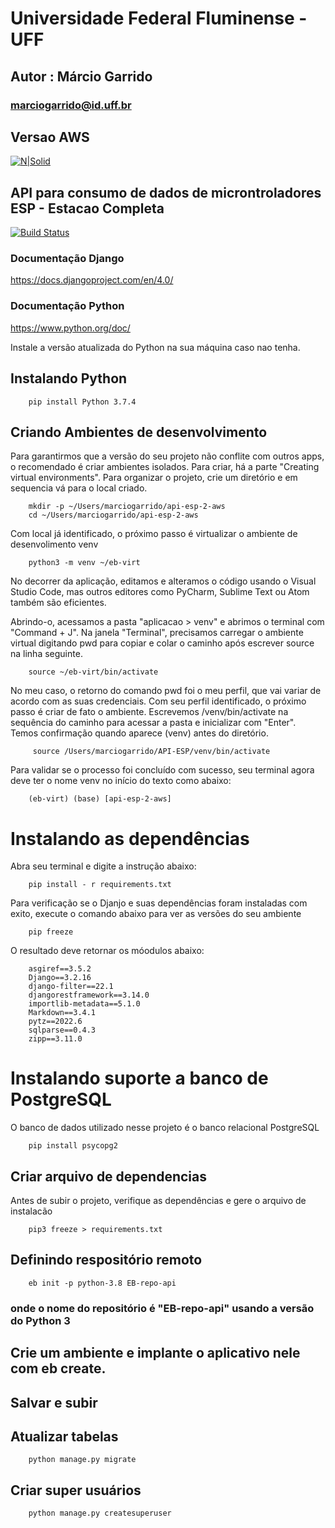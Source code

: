 # Universidade Federal Fluminense - UFF
## Autor : Márcio Garrido
### marciogarrido@id.uff.br

## Versao AWS

[![N|Solid](https://upload.wikimedia.org/wikipedia/pt/thumb/4/47/UFF_bras%C3%A3o.png/200px-UFF_bras%C3%A3o.png)](http://www.ppgeet.uff.br/site/)

## API para consumo de dados de microntroladores ESP - Estacao Completa
[![Build Status](https://travis-ci.org/joemccann/dillinger.svg?branch=master)](https://travis-ci.org/joemccann/dillinger)

### Documentação Django
https://docs.djangoproject.com/en/4.0/

### Documentação Python

https://www.python.org/doc/

Instale a versão atualizada do Python na sua máquina caso nao tenha.
## Instalando Python

        pip install Python 3.7.4

## Criando Ambientes de desenvolvimento
Para garantirmos que a versão do seu projeto não conflite com outros apps, o recomendado é criar ambientes isolados.
Para criar, há a parte "Creating virtual environments". Para organizar o projeto, crie um diretório e em sequencia vá para o local criado.


        mkdir -p ~/Users/marciogarrido/api-esp-2-aws
        cd ~/Users/marciogarrido/api-esp-2-aws

Com local já identificado, o próximo passo é virtualizar o ambiente de desenvolimento venv

        python3 -m venv ~/eb-virt

No decorrer da aplicação, editamos e alteramos o código usando o Visual Studio Code, mas outros editores como PyCharm, Sublime Text ou Atom também são eficientes. 

Abrindo-o, acessamos a pasta "aplicacao > venv" e abrimos o terminal com "Command + J". Na janela "Terminal", precisamos carregar o ambiente virtual digitando pwd para copiar e colar o caminho após escrever source na linha seguinte. 

        source ~/eb-virt/bin/activate

No meu caso, o retorno do comando pwd foi o meu perfil, que vai variar de acordo com as suas credenciais. Com seu perfil identificado, o próximo passo é criar de fato o ambiente. Escrevemos /venv/bin/activate na sequência do caminho para acessar a pasta e inicializar com "Enter". Temos confirmação quando aparece (venv) antes do diretório.

         source /Users/marciogarrido/API-ESP/venv/bin/activate

Para validar se o processo foi concluído com sucesso, seu terminal agora deve ter o nome venv no início do texto como abaixo:

        (eb-virt) (base) [api-esp-2-aws]  

# Instalando as dependências 
Abra seu terminal e digite a instrução abaixo:

        pip install - r requirements.txt

Para verificação se o Djanjo e suas dependências foram instaladas com exito, execute o comando abaixo para ver as versões do seu ambiente

        pip freeze
    
O resultado deve retornar os móodulos abaixo:

        asgiref==3.5.2
        Django==3.2.16
        django-filter==22.1
        djangorestframework==3.14.0
        importlib-metadata==5.1.0
        Markdown==3.4.1
        pytz==2022.6
        sqlparse==0.4.3
        zipp==3.11.0

# Instalando suporte a banco de PostgreSQL

O banco de dados utilizado nesse projeto é o banco relacional PostgreSQL

        pip install psycopg2

## Criar arquivo de dependencias 
Antes de subir o projeto, verifique as dependências e gere o arquivo de instalacão


        pip3 freeze > requirements.txt

## Definindo respositório remoto

        eb init -p python-3.8 EB-repo-api

### onde o nome do repositório é "EB-repo-api" usando a versão do Python 3

## Crie um ambiente e implante o aplicativo nele com eb create.


## Salvar e subir

        
## Atualizar tabelas 

        python manage.py migrate

## Criar super usuários

        python manage.py createsuperuser